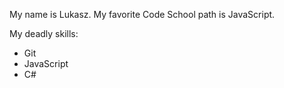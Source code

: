 My name is Lukasz. My favorite Code School path is JavaScript.

My deadly skills:
* Git
* JavaScript
* C#
